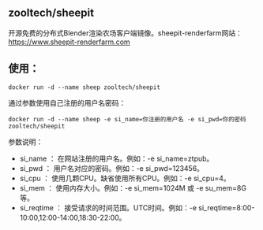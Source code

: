 ## zooltech/sheepit
开源免费的分布式Blender渲染农场客户端镜像。sheepit-renderfarm网站：https://www.sheepit-renderfarm.com

## 使用：
```
docker run -d --name sheep zooltech/sheepit
```
通过参数使用自己注册的用户名密码：
```
docker run -d --name sheep -e si_name=你注册的用户名 -e si_pwd=你的密码 zooltech/sheepit
```
  参数说明：
  - si_name ： 在网站注册的用户名。例如：-e si_name=ztpub。
  - si_pwd ： 用户名对应的密码。例如：-e si_pwd=123456。
  - si_cpu ： 使用几颗CPU。缺省使用所有CPU。例如：-e si_cpu=4。
  - si_mem ： 使用内存大小。例如：-e si_mem=1024M 或 -e su_mem=8G 等。
  - si_reqtime ： 接受请求的时间范围。UTC时间。例如：-e si_reqtime=8:00-10:00,12:00-14:00,18:30-22:00。
